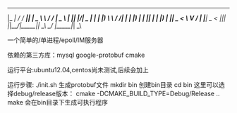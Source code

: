 
 ___ __  __ ____  _____ ______     _______ ____  
|_ _|  \/  / ___|| ____|  _ \ \   / / ____|  _ \ 
 | || |\/| \___ \|  _| | |_) \ \ / /|  _| | |_) |
 | || |  | |___) | |___|  _ < \ V / | |___|  _ < 
|___|_|  |_|____/|_____|_| \_\ \_/  |_____|_| \_\
                                                 

一个简单的/单进程/epoll/IM服务器

依赖的第三方库：mysql google-protobuf cmake

运行平台:ubuntu12.04,centos尚未测试,后续会加上

运行步骤:
    ./init.sh  生成protobuf文件
    mkdir bin  创建bin目录
    cd bin
    这里可以选择debug/release版本：
    cmake -DCMAKE_BUILD_TYPE=Debug/Release ..
    make
    会在bin目录下生成可执行程序




